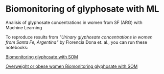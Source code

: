 # Biomonitoring of glyphosate with ML
Analisis of glyphosate concentrations in women from SF (ARG) with Machine Learning

To reproduce results from *"Urinary glyphosate concentrations in women from Santa Fe, Argentina"* by Florencia Dona et. al., you can run these notebooks:

[Biomonitoring glyphosate with SOM](https://colab.research.google.com/github/sinc-lab/biomonitoring_glifosato_with_ML/blob/main/Biomonitoring_glyphosate_with_SOM.ipynb)

[Overweight or obese women Biomonitoring glyphosate with SOM](https://colab.research.google.com/github/sinc-lab/biomonitoring_glifosato_with_ML/blob/main/Overweight_or_obese_women_Biomonitoring_glyphosate_with_SOM.ipynb)

